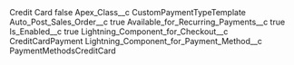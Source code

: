 <?xml version="1.0" encoding="UTF-8"?>
<CustomMetadata xmlns="http://soap.sforce.com/2006/04/metadata" xmlns:xsi="http://www.w3.org/2001/XMLSchema-instance" xmlns:xsd="http://www.w3.org/2001/XMLSchema">
    <label>Credit Card</label>
    <protected>false</protected>
    <values>
        <field>Apex_Class__c</field>
        <value xsi:type="xsd:string">CustomPaymentTypeTemplate</value>
    </values>
    <values>
        <field>Auto_Post_Sales_Order__c</field>
        <value xsi:type="xsd:boolean">true</value>
    </values>
    <values>
        <field>Available_for_Recurring_Payments__c</field>
        <value xsi:type="xsd:boolean">true</value>
    </values>
    <values>
        <field>Is_Enabled__c</field>
        <value xsi:type="xsd:boolean">true</value>
    </values>
    <values>
        <field>Lightning_Component_for_Checkout__c</field>
        <value xsi:type="xsd:string">CreditCardPayment</value>
    </values>
    <values>
        <field>Lightning_Component_for_Payment_Method__c</field>
        <value xsi:type="xsd:string">PaymentMethodsCreditCard</value>
    </values>
</CustomMetadata>

